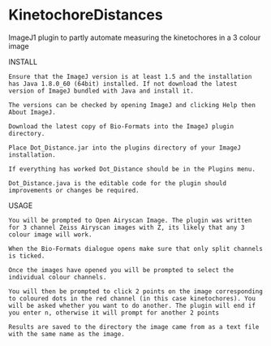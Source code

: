 # KinetochoreDistances
ImageJ1 plugin to partly automate measuring the kinetochores in a 3 colour image 

INSTALL

    Ensure that the ImageJ version is at least 1.5 and the installation has Java 1.8.0_60 (64bit) installed. If not download the latest version of ImageJ bundled with Java and install it.

    The versions can be checked by opening ImageJ and clicking Help then About ImageJ.

    Download the latest copy of Bio-Formats into the ImageJ plugin directory.

    Place Dot_Distance.jar into the plugins directory of your ImageJ installation.

    If everything has worked Dot_Distance should be in the Plugins menu.

    Dot_Distance.java is the editable code for the plugin should improvements or changes be required.

USAGE

    You will be prompted to Open Airyscan Image. The plugin was written for 3 channel Zeiss Airyscan images with Z, its likely that any 3 colour image will work.

    When the Bio-Formats dialogue opens make sure that only split channels is ticked.

    Once the images have opened you will be prompted to select the individual colour channels.
    
    You will then be prompted to click 2 points on the image corresponding to coloured dots in the red channel (in this case kinetochores). You will be asked whether you want to do another. The plugin will end if you enter n, otherwise it will prompt for another 2 points

    Results are saved to the directory the image came from as a text file with the same name as the image.
